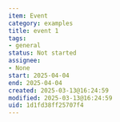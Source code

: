 ```yaml
---
item: Event
category: examples
title: event 1
tags:
- general
status: Not started
assignee:
- None
start: 2025-04-04
end: 2025-04-04
created: 2025-03-13@16:24:59
modified: 2025-03-13@16:24:59
uid: 1d1fd38ff25707f4
---
```



